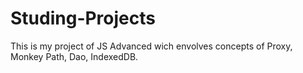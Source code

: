 # Studing-Projects
This is my project of JS Advanced wich envolves concepts of Proxy, Monkey Path, Dao, IndexedDB.
